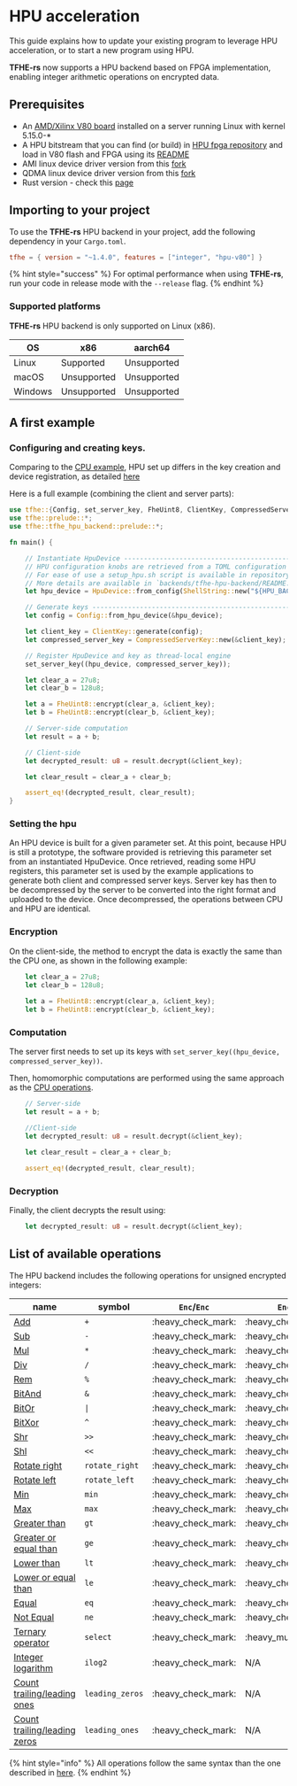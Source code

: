 # HPU acceleration

This guide explains how to update your existing program to leverage HPU acceleration, or to start a new program using HPU.

**TFHE-rs** now supports a HPU backend based on FPGA implementation, enabling integer arithmetic operations on encrypted data.

## Prerequisites

* An [AMD/Xilinx V80 board](https://www.amd.com/en/products/accelerators/alveo/v80.html) installed on a server running Linux with kernel 5.15.0-\*
* A HPU bitstream that you can find (or build) in [HPU fpga repository](https://github.com/zama-ai/hpu_fpga) and load in V80 flash and FPGA using its [README](https://github.com/zama-ai/hpu_fpga/blob/main/README.md)
* AMI linux device driver version from this [fork](https://github.com/zama-ai/AVED)
* QDMA linux device driver version from this [fork](https://github.com/zama-ai/dma_ip_drivers)
* Rust version - check this [page](../rust-configuration.md)

## Importing to your project

To use the **TFHE-rs** HPU backend in your project, add the following dependency in your `Cargo.toml`.

```toml
tfhe = { version = "~1.4.0", features = ["integer", "hpu-v80"] }
```

{% hint style="success" %}
For optimal performance when using **TFHE-rs**, run your code in release mode with the `--release` flag.
{% endhint %}

### Supported platforms

**TFHE-rs** HPU backend is only supported on Linux (x86).

| OS      | x86         | aarch64       |
| ------- | ----------- | ------------- |
| Linux   | Supported   | Unsupported   |
| macOS   | Unsupported | Unsupported   |
| Windows | Unsupported | Unsupported   |

## A first example

### Configuring and creating keys.

Comparing to the [CPU example](../../getting-started/quick-start.md), HPU set up differs in the key creation and device registration, as detailed [here](run-on-hpu.md#setting-the-hpu)

Here is a full example (combining the client and server parts):

```rust
use tfhe::{Config, set_server_key, FheUint8, ClientKey, CompressedServerKey};
use tfhe::prelude::*;
use tfhe::tfhe_hpu_backend::prelude::*;

fn main() {

    // Instantiate HpuDevice --------------------------------------------------
    // HPU configuration knobs are retrieved from a TOML configuration file. Prebuilt configurations could be find in `backends/tfhe-hpu-backend/config_store`
    // For ease of use a setup_hpu.sh script is available in repository root folder and it handle the required environment variables setup and driver initialisation
    // More details are available in `backends/tfhe-hpu-backend/README.md`
    let hpu_device = HpuDevice::from_config(ShellString::new("${HPU_BACKEND_DIR}/config_store/${HPU_CONFIG}/hpu_config.toml".to_string()).expand().as_str());

    // Generate keys ----------------------------------------------------------
    let config = Config::from_hpu_device(&hpu_device);

    let client_key = ClientKey::generate(config);
    let compressed_server_key = CompressedServerKey::new(&client_key);

    // Register HpuDevice and key as thread-local engine
    set_server_key((hpu_device, compressed_server_key));

    let clear_a = 27u8;
    let clear_b = 128u8;

    let a = FheUint8::encrypt(clear_a, &client_key);
    let b = FheUint8::encrypt(clear_b, &client_key);

    // Server-side computation
    let result = a + b;

    // Client-side
    let decrypted_result: u8 = result.decrypt(&client_key);

    let clear_result = clear_a + clear_b;

    assert_eq!(decrypted_result, clear_result);
}
```

### Setting the hpu

An HPU device is built for a given parameter set. At this point, because HPU is still a prototype, the software provided is retrieving this parameter set from an instantiated HpuDevice. Once retrieved, reading some HPU registers, this parameter set is used by the example applications to generate both client and compressed server keys.
Server key has then to be decompressed by the server to be converted into the right format and uploaded to the device.
Once decompressed, the operations between CPU and HPU are identical.

### Encryption

On the client-side, the method to encrypt the data is exactly the same than the CPU one, as shown in the following example:

```Rust
    let clear_a = 27u8;
    let clear_b = 128u8;
    
    let a = FheUint8::encrypt(clear_a, &client_key);
    let b = FheUint8::encrypt(clear_b, &client_key);
```

### Computation

The server first needs to set up its keys with `set_server_key((hpu_device, compressed_server_key))`.

Then, homomorphic computations are performed using the same approach as the [CPU operations](../../fhe-computation/operations/README.md).

``` Rust
    // Server-side
    let result = a + b;

    //Client-side
    let decrypted_result: u8 = result.decrypt(&client_key);

    let clear_result = clear_a + clear_b;

    assert_eq!(decrypted_result, clear_result);
```

### Decryption

Finally, the client decrypts the result using:

```Rust
    let decrypted_result: u8 = result.decrypt(&client_key);
```

## List of available operations

The HPU backend includes the following operations for unsigned encrypted integers:

| name                                                                                                                              | symbol          | `Enc`/`Enc`          | `Enc`/ `Int`               |
|-----------------------------------------------------------------------------------------------------------------------------------|-----------------|----------------------|----------------------------|
| [Add](https://docs.rs/tfhe/latest/tfhe/struct.FheInt.html#method.add-1)                                                           | `+`             | :heavy\_check\_mark: | :heavy\_check\_mark:       |
| [Sub](https://docs.rs/tfhe/latest/tfhe/struct.FheInt.html#method.sub-1)                                                           | `-`             | :heavy\_check\_mark: | :heavy\_check\_mark:       |
| [Mul](https://docs.rs/tfhe/latest/tfhe/struct.FheInt.html#method.mul-1)                                                           | `*`             | :heavy\_check\_mark: | :heavy\_check\_mark:       |
| [Div](https://docs.rs/tfhe/latest/tfhe/struct.FheInt.html#method.div-1)                                                           | `/`             | :heavy\_check\_mark: | :heavy\_check\_mark:       |
| [Rem](https://docs.rs/tfhe/latest/tfhe/struct.FheInt.html#method.rem-1)                                                           | `%`             | :heavy\_check\_mark: | :heavy\_check\_mark:       |
| [BitAnd](https://docs.rs/tfhe/latest/tfhe/struct.FheInt.html#method.bitand-1)                                                     | `&`             | :heavy\_check\_mark: | :heavy\_check\_mark:       |
| [BitOr](https://docs.rs/tfhe/latest/tfhe/struct.FheInt.html#method.bitor-1)                                                       | `\|`            | :heavy\_check\_mark: | :heavy\_check\_mark:       |
| [BitXor](https://docs.rs/tfhe/latest/tfhe/struct.FheInt.html#method.bitxor-1)                                                     | `^`             | :heavy\_check\_mark: | :heavy\_check\_mark:       |
| [Shr](https://docs.rs/tfhe/latest/tfhe/struct.FheInt.html#method.shr-1)                                                           | `>>`            | :heavy\_check\_mark: | :heavy\_check\_mark:       |
| [Shl](https://docs.rs/tfhe/latest/tfhe/struct.FheInt.html#method.shl-1)                                                           | `<<`            | :heavy\_check\_mark: | :heavy\_check\_mark:       |
| [Rotate right](https://docs.rs/tfhe/latest/tfhe/struct.FheInt.html#method.rotate_right-3)                                         | `rotate_right`  | :heavy\_check\_mark: | :heavy\_check\_mark:       |
| [Rotate left](https://docs.rs/tfhe/latest/tfhe/struct.FheInt.html#method.rotate_left-3)                                           | `rotate_left`   | :heavy\_check\_mark: | :heavy\_check\_mark:       |
| [Min](https://docs.rs/tfhe/latest/tfhe/struct.FheInt.html#method.min-1)                                                           | `min`           | :heavy\_check\_mark: | :heavy\_check\_mark:       |
| [Max](https://docs.rs/tfhe/latest/tfhe/struct.FheInt.html#method.max-1)                                                           | `max`           | :heavy\_check\_mark: | :heavy\_check\_mark:       |
| [Greater than](https://docs.rs/tfhe/latest/tfhe/struct.FheInt.html#method.gt-2)                                                   | `gt`            | :heavy\_check\_mark: | :heavy\_check\_mark:       |
| [Greater or equal than](https://docs.rs/tfhe/latest/tfhe/struct.FheInt.html#method.ge-2)                                          | `ge`            | :heavy\_check\_mark: | :heavy\_check\_mark:       |
| [Lower than](https://docs.rs/tfhe/latest/tfhe/struct.FheInt.html#method.lt-2)                                                     | `lt`            | :heavy\_check\_mark: | :heavy\_check\_mark:       |
| [Lower or equal than](https://docs.rs/tfhe/latest/tfhe/struct.FheInt.html#method.le-2)                                            | `le`            | :heavy\_check\_mark: | :heavy\_check\_mark:       |
| [Equal](https://docs.rs/tfhe/latest/tfhe/struct.FheInt.html#method.eq-2)                                                          | `eq`            | :heavy\_check\_mark: | :heavy\_check\_mark:       |
| [Not Equal](https://docs.rs/tfhe/latest/tfhe/struct.FheInt.html#method.ne-2)                                                      | `ne`            | :heavy\_check\_mark: | :heavy\_check\_mark:       |
| [Ternary operator](https://docs.rs/tfhe/latest/tfhe/struct.FheInt.html#method.select)                                             | `select`        | :heavy\_check\_mark: | :heavy\_multiplication\_x: |
| [Integer logarithm](https://docs.rs/tfhe/latest/tfhe/struct.FheInt.html#method.ilog2)                                             | `ilog2`         | :heavy\_check\_mark: | N/A                        |
| [Count trailing/leading ones](https://docs.rs/tfhe/latest/tfhe/struct.FheInt.html#method.leading_ones)                            | `leading_zeros` | :heavy\_check\_mark: | N/A                        |
| [Count trailing/leading zeros](https://docs.rs/tfhe/latest/tfhe/struct.FheInt.html#method.leading_zeros)                          | `leading_ones`  | :heavy\_check\_mark: | N/A                        |

{% hint style="info" %}
All operations follow the same syntax than the one described in [here](../../fhe-computation/operations/README.md).
{% endhint %}
